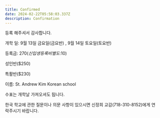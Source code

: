 ```yaml
---
title: Confirmed
date: 2024-02-22T05:58:03.337Z
description: Confirmation
---
```

등록 해주셔서 감사합니다.

개학 일: 9월 13일 금요일(금요반) , 9월 14일 토요일(토요반)

등록금: $270(신입생 등록비 별도:$10)

성인반($250)

특활반($230)

이름: St. Andrew Kim Korean school

수표는 개학날 가져오셔도 됩니다.

한국 학교에 관한 질문이나 의문 사항이 있으시면 신정희 교감(718-310-8152)에게 연락주시기 바랍니다.
